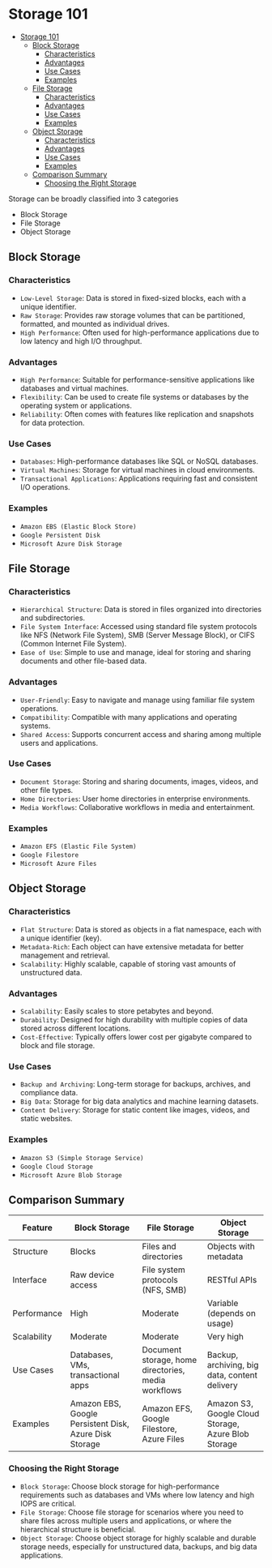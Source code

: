 # Storage 101

- [Storage 101](#storage-101)
  - [Block Storage](#block-storage)
    - [Characteristics](#characteristics)
    - [Advantages](#advantages)
    - [Use Cases](#use-cases)
    - [Examples](#examples)
  - [File Storage](#file-storage)
    - [Characteristics](#characteristics-1)
    - [Advantages](#advantages-1)
    - [Use Cases](#use-cases-1)
    - [Examples](#examples-1)
  - [Object Storage](#object-storage)
    - [Characteristics](#characteristics-2)
    - [Advantages](#advantages-2)
    - [Use Cases](#use-cases-2)
    - [Examples](#examples-2)
  - [Comparison Summary](#comparison-summary)
    - [Choosing the Right Storage](#choosing-the-right-storage)

Storage can be broadly classified into 3 categories

- Block Storage
- File Storage
- Object Storage

## Block Storage

### Characteristics

- `Low-Level Storage`: Data is stored in fixed-sized blocks, each with a unique identifier.
- `Raw Storage`: Provides raw storage volumes that can be partitioned, formatted, and mounted as individual drives.
- `High Performance`: Often used for high-performance applications due to low latency and high I/O throughput.

### Advantages

- `High Performance`: Suitable for performance-sensitive applications like databases and virtual machines.
- `Flexibility`: Can be used to create file systems or databases by the operating system or applications.
- `Reliability`: Often comes with features like replication and snapshots for data protection.

### Use Cases

- `Databases`: High-performance databases like SQL or NoSQL databases.
- `Virtual Machines`: Storage for virtual machines in cloud environments.
- `Transactional Applications`: Applications requiring fast and consistent I/O operations.

### Examples

- `Amazon EBS (Elastic Block Store)`
- `Google Persistent Disk`
- `Microsoft Azure Disk Storage`

## File Storage

### Characteristics

- `Hierarchical Structure`: Data is stored in files organized into directories and subdirectories.
- `File System Interface`: Accessed using standard file system protocols like NFS (Network File System), SMB (Server Message Block), or CIFS (Common Internet File System).
- `Ease of Use`: Simple to use and manage, ideal for storing and sharing documents and other file-based data.

### Advantages

- `User-Friendly`: Easy to navigate and manage using familiar file system operations.
- `Compatibility`: Compatible with many applications and operating systems.
- `Shared Access`: Supports concurrent access and sharing among multiple users and applications.

### Use Cases

- `Document Storage`: Storing and sharing documents, images, videos, and other file types.
- `Home Directories`: User home directories in enterprise environments.
- `Media Workflows`: Collaborative workflows in media and entertainment.

### Examples

- `Amazon EFS (Elastic File System)`
- `Google Filestore`
- `Microsoft Azure Files`

## Object Storage

### Characteristics

- `Flat Structure`: Data is stored as objects in a flat namespace, each with a unique identifier (key).
- `Metadata-Rich`: Each object can have extensive metadata for better management and retrieval.
- `Scalability`: Highly scalable, capable of storing vast amounts of unstructured data.

### Advantages

- `Scalability`: Easily scales to store petabytes and beyond.
- `Durability`: Designed for high durability with multiple copies of data stored across different locations.
- `Cost-Effective`: Typically offers lower cost per gigabyte compared to block and file storage.

### Use Cases

- `Backup and Archiving`: Long-term storage for backups, archives, and compliance data.
- `Big Data`: Storage for big data analytics and machine learning datasets.
- `Content Delivery`: Storage for static content like images, videos, and static websites.

### Examples

- `Amazon S3 (Simple Storage Service)`
- `Google Cloud Storage`
- `Microsoft Azure Blob Storage`

## Comparison Summary

| Feature             | Block Storage                          | File Storage                             | Object Storage                           |
|---------------------|----------------------------------------|------------------------------------------|------------------------------------------|
| Structure           | Blocks                                 | Files and directories                    | Objects with metadata                    |
| Interface           | Raw device access                      | File system protocols (NFS, SMB)         | RESTful APIs                             |
| Performance         | High                                   | Moderate                                 | Variable (depends on usage)              |
| Scalability         | Moderate                               | Moderate                                 | Very high                                |
| Use Cases           | Databases, VMs, transactional apps     | Document storage, home directories, media workflows | Backup, archiving, big data, content delivery |
| Examples            | Amazon EBS, Google Persistent Disk, Azure Disk Storage | Amazon EFS, Google Filestore, Azure Files | Amazon S3, Google Cloud Storage, Azure Blob Storage |

### Choosing the Right Storage

- `Block Storage`: Choose block storage for high-performance requirements such as databases and VMs where low latency and high IOPS are critical.
- `File Storage`: Choose file storage for scenarios where you need to share files across multiple users and applications, or where the hierarchical structure is beneficial.
- `Object Storage`: Choose object storage for highly scalable and durable storage needs, especially for unstructured data, backups, and big data applications.
